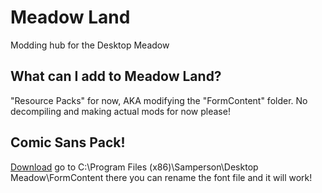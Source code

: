# Meadow Land
Modding hub for the Desktop Meadow

## What can I add to Meadow Land?
"Resource Packs" for now, AKA modifying the "FormContent" folder.
No decompiling and making actual mods for now please!

## Comic Sans Pack!

[Download](https://drive.google.com/open?id=1gEyjXmQjrLLdiOlV1wnpT1_9eAOyW4MN)
go to C:\Program Files (x86)\Samperson\Desktop Meadow\FormContent there you can rename the font file and it will work!

